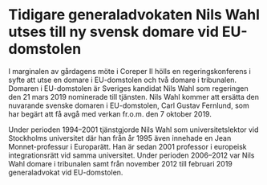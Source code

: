 # Tidigare generaladvokaten Nils Wahl utses till ny svensk domare vid EU-domstolen

I marginalen av gårdagens möte i Coreper II hölls en regeringskonferens i syfte att utse en domare i EU-domstolen och två domare i tribunalen. Domaren i EU-domstolen är Sveriges kandidat Nils Wahl som regeringen den 21 mars 2019 nominerade till tjänsten. Nils Wahl kommer att ersätta den nu­varande svenske domaren i EU-domstolen, Carl Gustav Fernlund, som har begärt att få avgå med verkan fr.o.m. den 7 oktober 2019.

Under perioden 1994–2001 tjänstgjorde Nils Wahl som universitetslektor vid Stockholms universitet där han från år 1995 även innehade en Jean Monnet-professur i Europarätt. Han är sedan 2001 professor i europeisk integrations­rätt vid samma universitet. Under perioden 2006–2012 var Nils Wahl domare i tribunalen samt från november 2012 till februari 2019 generaladvokat vid EU-domstolen.
